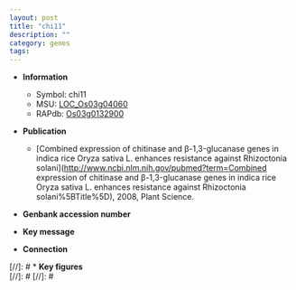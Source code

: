 ```yaml
---
layout: post
title: "chi11"
description: ""
category: genes
tags: 
---
```


* **Information**  
    + Symbol: chi11  
    + MSU: [LOC_Os03g04060](http://rice.plantbiology.msu.edu/cgi-bin/ORF_infopage.cgi?orf=LOC_Os03g04060)  
    + RAPdb: [Os03g0132900](http://rapdb.dna.affrc.go.jp/viewer/gbrowse_details/irgsp1?name=Os03g0132900)  

* **Publication**  
    + [Combined expression of chitinase and β-1,3-glucanase genes in indica rice Oryza sativa L. enhances resistance against Rhizoctonia solani](http://www.ncbi.nlm.nih.gov/pubmed?term=Combined expression of chitinase and β-1,3-glucanase genes in indica rice Oryza sativa L. enhances resistance against Rhizoctonia solani%5BTitle%5D), 2008, Plant Science.

* **Genbank accession number**  

* **Key message**  

* **Connection**  

[//]: # * **Key figures**  
[//]: # 
[//]: # 
